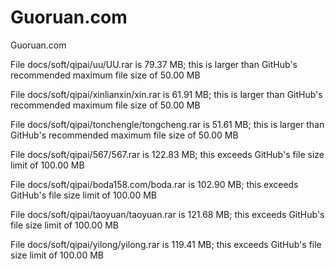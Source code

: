# Guoruan.com

Guoruan.com


     

File docs/soft/qipai/uu/UU.rar is 79.37 MB; this is larger than GitHub's recommended maximum file size of 50.00 MB         

File docs/soft/qipai/xinlianxin/xin.rar is 61.91 MB; this is larger than GitHub's recommended maximum file size of 50.00 MB         


File docs/soft/qipai/tonchengle/tongcheng.rar is 51.61 MB; this is larger than GitHub's recommended maximum file size of 50.00 MB         



File docs/soft/qipai/567/567.rar is 122.83 MB; this exceeds GitHub's file size limit of 100.00 MB         

File docs/soft/qipai/boda158.com/boda.rar is 102.90 MB; this exceeds GitHub's file size limit of 100.00 MB         

File docs/soft/qipai/taoyuan/taoyuan.rar is 121.68 MB; this exceeds GitHub's file size limit of 100.00 MB         

File docs/soft/qipai/yilong/yilong.rar is 119.41 MB; this exceeds GitHub's file size limit of 100.00 MB
